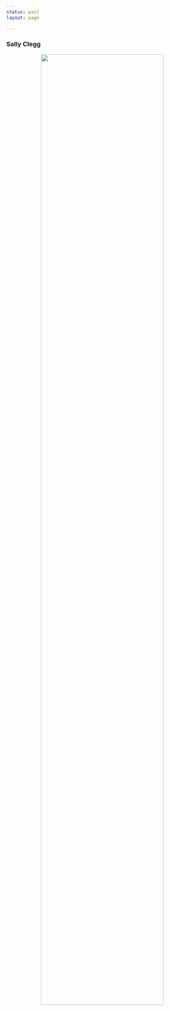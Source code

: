 ```yaml
---
status: past
layout: page

---
```


### Sally Clegg

<center> <img src="{{site.baseurl}}/assets/images/time.jpeg" width="80%"> </center>

